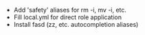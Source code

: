 
* Add 'safety' aliases for rm -i, mv -i, etc.
* Fill local.yml for direct role application
* Install fasd (zz, etc. autocompletion aliases)

